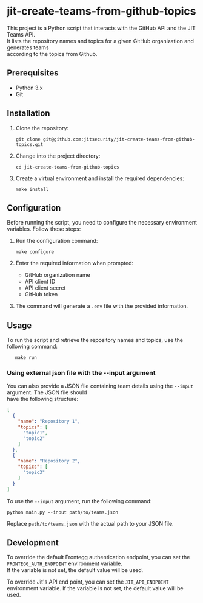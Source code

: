 # jit-create-teams-from-github-topics

This project is a Python script that interacts with the GitHub API and the JIT Teams API.\
It lists the repository names and topics for a given GitHub organization and generates teams\
according to the topics from Github.

## Prerequisites

- Python 3.x
- Git

## Installation

1. Clone the repository:

   ```shell
   git clone git@github.com:jitsecurity/jit-create-teams-from-github-topics.git
   ```

2. Change into the project directory:

   ```shell
   cd jit-create-teams-from-github-topics
   ```

3. Create a virtual environment and install the required dependencies:

   ```shell
   make install
   ```

## Configuration

Before running the script, you need to configure the necessary environment variables. Follow these steps:

1. Run the configuration command:

   ```shell
   make configure
   ```

2. Enter the required information when prompted:
    - GitHub organization name
    - API client ID
    - API client secret
    - GitHub token

3. The command will generate a `.env` file with the provided information.

## Usage

To run the script and retrieve the repository names and topics, use the following command:

```shell
   make run
   ```

### Using external json file with the --input argument

You can also provide a JSON file containing team details using the `--input` argument. The JSON file should\
have the following structure:

```json
[
  {
    "name": "Repository 1",
    "topics": [
      "topic1",
      "topic2"
    ]
  },
  {
    "name": "Repository 2",
    "topics": [
      "topic3"
    ]
  }
]
```

To use the `--input` argument, run the following command:

```shell
python main.py --input path/to/teams.json
```

Replace `path/to/teams.json` with the actual path to your JSON file.

## Development

To override the default Frontegg authentication endpoint, you can set the `FRONTEGG_AUTH_ENDPOINT` environment variable.\
If the variable is not set, the default value will be used.

To override Jit's API end point, you can set the `JIT_API_ENDPOINT` environment variable. If the variable is not set,
the default value will be used.